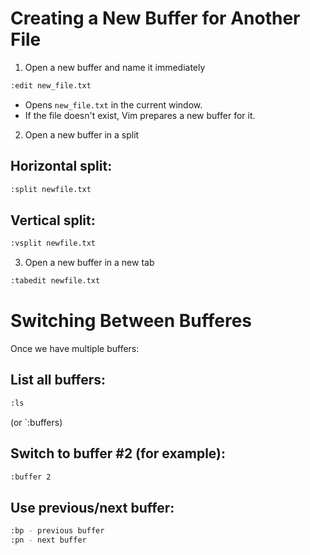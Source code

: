 # Creating a New Buffer for Another File
1. Open a new buffer and name it immediately
```bash
:edit new_file.txt
```
- Opens `new_file.txt` in the current window.
- If the file doesn't exist, Vim prepares a new buffer for it.

2. Open a new buffer in a split
## Horizontal split:
```bash
:split newfile.txt
```

## Vertical split:
```bash
:vsplit newfile.txt
```

3. Open a new buffer in a new tab
```bash
:tabedit newfile.txt
```

# Switching Between Bufferes
Once we have multiple buffers:

## List all buffers:
```bash
:ls
```
(or `:buffers)

## Switch to buffer #2 (for example):
```bash
:buffer 2
```

## Use previous/next buffer:
```bash
:bp - previous buffer
:pn - next buffer
```




